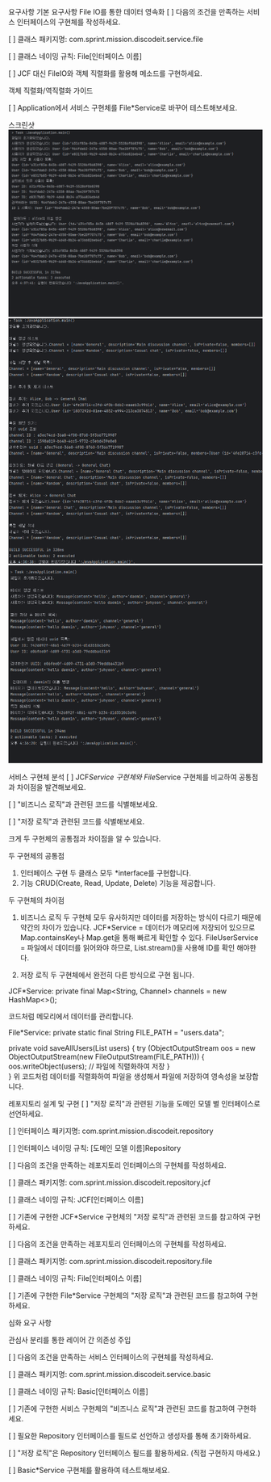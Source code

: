 요구사항
기본 요구사항
File IO를 통한 데이터 영속화
[ ]  다음의 조건을 만족하는 서비스 인터페이스의 구현체를 작성하세요.

[ ]  클래스 패키지명: com.sprint.mission.discodeit.service.file

[ ]  클래스 네이밍 규칙: File[인터페이스 이름]

[ ]  JCF 대신 FileIO와 객체 직렬화를 활용해 메소드를 구현하세요.

객체 직렬화/역직렬화 가이드

[ ]  Application에서 서비스 구현체를 File*Service로 바꾸어 테스트해보세요.

스크린샷
![사용자_파일서비스_출력값.png](data/%EC%82%AC%EC%9A%A9%EC%9E%90_%ED%8C%8C%EC%9D%BC%EC%84%9C%EB%B9%84%EC%8A%A4_%EC%B6%9C%EB%A0%A5%EA%B0%92.png)
![채널_파일서비스_출력값.png](data/%EC%B1%84%EB%84%90_%ED%8C%8C%EC%9D%BC%EC%84%9C%EB%B9%84%EC%8A%A4_%EC%B6%9C%EB%A0%A5%EA%B0%92.png)
![메시지_파일서비스_출력값.png](data/%EB%A9%94%EC%8B%9C%EC%A7%80_%ED%8C%8C%EC%9D%BC%EC%84%9C%EB%B9%84%EC%8A%A4_%EC%B6%9C%EB%A0%A5%EA%B0%92.png)


서비스 구현체 분석
[ ] JCF*Service 구현체와 File*Service 구현체를 비교하여 공통점과 차이점을 발견해보세요.

[ ] "비즈니스 로직"과 관련된 코드를 식별해보세요.

[ ] "저장 로직"과 관련된 코드를 식별해보세요.

크게 두 구현체의 공통점과 차이점을 알 수 있습니다.

두 구현체의 공통점
1. 인터페이스 구현
   두 클래스 모두 *interface를 구현합니다.
2. 기능
   CRUD(Create, Read, Update, Delete) 기능을 제공합니다.

두 구현체의 차이점
1. 비즈니스 로직
   두 구현체 모두 유사하지만 데이터를 저장하는 방식이 다르기 때문에 약간의 차이가 있습니다.
   JCF*Service = 데이터가 메모리에 저장되어 있으므로 Map.containsKey나 Map.get을 통해 빠르게 확인할 수 있다.
   FileUserService = 파일에서 데이터를 읽어와야 하므로, List.stream()을 사용해 ID를 확인 해야한다.

2. 저장 로직
   두 구현체에서 완전히 다른 방식으로 구현 됩니다.

JCF*Service:
private final Map<String, Channel> channels = new HashMap<>();

코드처럼 메모리에서 데이터를 관리합니다.

File*Service:
private static final String FILE_PATH = "users.data";

private void saveAllUsers(List<User> users) {
    try (ObjectOutputStream oos = new ObjectOutputStream(new FileOutputStream(FILE_PATH))) {
        oos.writeObject(users);  // 파일에 직렬화하여 저장
    }   
}
위 코드처럼 데이터를 직렬화하여 파일을 생성해서 파일에 저장하여 영속성을 보장합니다.

레포지토리 설계 및 구현
[ ] "저장 로직"과 관련된 기능을 도메인 모델 별 인터페이스로 선언하세요.

[ ] 인터페이스 패키지명: com.sprint.mission.discodeit.repository

[ ] 인터페이스 네이밍 규칙: [도메인 모델 이름]Repository

[ ] 다음의 조건을 만족하는 레포지토리 인터페이스의 구현체를 작성하세요.

[ ] 클래스 패키지명: com.sprint.mission.discodeit.repository.jcf

[ ] 클래스 네이밍 규칙: JCF[인터페이스 이름]

[ ] 기존에 구현한 JCF*Service 구현체의 "저장 로직"과 관련된 코드를 참고하여 구현하세요.

[ ] 다음의 조건을 만족하는 레포지토리 인터페이스의 구현체를 작성하세요.

[ ] 클래스 패키지명: com.sprint.mission.discodeit.repository.file

[ ] 클래스 네이밍 규칙: File[인터페이스 이름]

[ ] 기존에 구현한 File*Service 구현체의 "저장 로직"과 관련된 코드를 참고하여 구현하세요.

심화 요구 사항

관심사 분리를 통한 레이어 간 의존성 주입

[ ] 다음의 조건을 만족하는 서비스 인터페이스의 구현체를 작성하세요.

[ ] 클래스 패키지명: com.sprint.mission.discodeit.service.basic

[ ] 클래스 네이밍 규칙: Basic[인터페이스 이름]

[ ] 기존에 구현한 서비스 구현체의 "비즈니스 로직"과 관련된 코드를 참고하여 구현하세요.

[ ] 필요한 Repository 인터페이스를 필드로 선언하고 생성자를 통해 초기화하세요.

[ ] "저장 로직"은 Repository 인터페이스 필드를 활용하세요. (직접 구현하지 마세요.)

[ ] Basic*Service 구현체를 활용하여 테스트해보세요.



